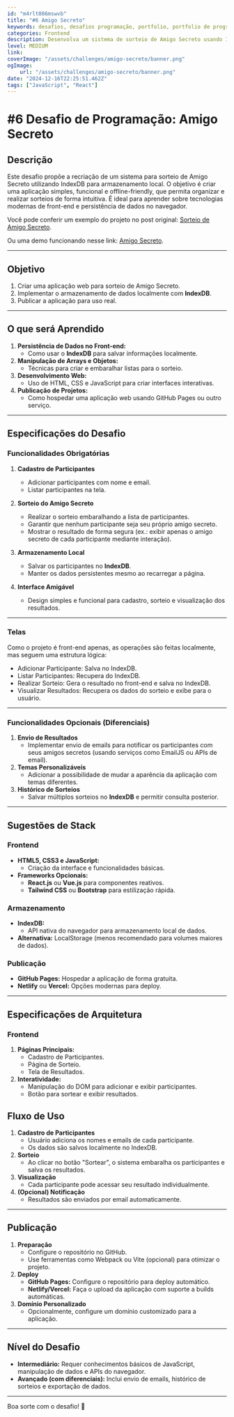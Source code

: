 ```yaml
---
id: "m4rlt086mswvb"
title: "#6 Amigo Secreto"
keywords: desafios, desafios programação, portfolio, portfolio de programador, programação, ideias de projeto, Amigo Secreto
categories: Frontend
description: Desenvolva um sistema de sorteio de Amigo Secreto usando IndexDB para armazenar participantes e resultados.
level: MEDIUM
link: 
coverImage: "/assets/challenges/amigo-secreto/banner.png"
ogImage:
    url: "/assets/challenges/amigo-secreto/banner.png"
date: "2024-12-16T22:25:51.462Z"
tags: ["JavaScript", "React"]
---
```



# #6 Desafio de Programação: Amigo Secreto

## Descrição
Este desafio propõe a recriação de um sistema para sorteio de Amigo Secreto utilizando IndexDB para armazenamento local. O objetivo é criar uma aplicação simples, funcional e offline-friendly, que permita organizar e realizar sorteios de forma intuitiva. É ideal para aprender sobre tecnologias modernas de front-end e persistência de dados no navegador.

Você pode conferir um exemplo do projeto no post original: [Sorteio de Amigo Secreto](https://racoelho.com.br/posts/sorteio-de-amigo-secreto).

Ou uma demo funcionando nesse link: [Amigo Secreto](https://secret-santa.racoelho.com.br/).

---

## Objetivo
1. Criar uma aplicação web para sorteio de Amigo Secreto.
2. Implementar o armazenamento de dados localmente com **IndexDB**.
3. Publicar a aplicação para uso real.

---

## O que será Aprendido
1. **Persistência de Dados no Front-end:**
   - Como usar o **IndexDB** para salvar informações localmente.
2. **Manipulação de Arrays e Objetos:**
   - Técnicas para criar e embaralhar listas para o sorteio.
3. **Desenvolvimento Web:**
   - Uso de HTML, CSS e JavaScript para criar interfaces interativas.
4. **Publicação de Projetos:**
   - Como hospedar uma aplicação web usando GitHub Pages ou outro serviço.

---

## Especificações do Desafio

### Funcionalidades Obrigatórias
1. **Cadastro de Participantes**
   - Adicionar participantes com nome e email.
   - Listar participantes na tela.

2. **Sorteio do Amigo Secreto**
   - Realizar o sorteio embaralhando a lista de participantes.
   - Garantir que nenhum participante seja seu próprio amigo secreto.
   - Mostrar o resultado de forma segura (ex.: exibir apenas o amigo secreto de cada participante mediante interação).

3. **Armazenamento Local**
   - Salvar os participantes no **IndexDB**.
   - Manter os dados persistentes mesmo ao recarregar a página.

4. **Interface Amigável**
   - Design simples e funcional para cadastro, sorteio e visualização dos resultados.


---
### Telas
Como o projeto é front-end apenas, as operações são feitas localmente, mas seguem uma estrutura lógica:

- Adicionar Participante: Salva no IndexDB.
- Listar Participantes: Recupera do IndexDB.
- Realizar Sorteio: Gera o resultado no front-end e salva no IndexDB.
- Visualizar Resultados: Recupera os dados do sorteio e exibe para o usuário.

---

### Funcionalidades Opcionais (Diferenciais)
1. **Envio de Resultados**
   - Implementar envio de emails para notificar os participantes com seus amigos secretos (usando serviços como EmailJS ou APIs de email).
2. **Temas Personalizáveis**
   - Adicionar a possibilidade de mudar a aparência da aplicação com temas diferentes.
3. **Histórico de Sorteios**
   - Salvar múltiplos sorteios no **IndexDB** e permitir consulta posterior.

---

## Sugestões de Stack

### Frontend
- **HTML5, CSS3 e JavaScript:**
  - Criação da interface e funcionalidades básicas.
- **Frameworks Opcionais:** 
  - **React.js** ou **Vue.js** para componentes reativos.
  - **Tailwind CSS** ou **Bootstrap** para estilização rápida.

### Armazenamento
- **IndexDB:** 
  - API nativa do navegador para armazenamento local de dados.
- **Alternativa:** LocalStorage (menos recomendado para volumes maiores de dados).

### Publicação
- **GitHub Pages:** Hospedar a aplicação de forma gratuita.
- **Netlify** ou **Vercel:** Opções modernas para deploy.

---

## Especificações de Arquitetura

### Frontend
1. **Páginas Principais:**
   - Cadastro de Participantes.
   - Página de Sorteio.
   - Tela de Resultados.
2. **Interatividade:**
   - Manipulação do DOM para adicionar e exibir participantes.
   - Botão para sortear e exibir resultados.


## Fluxo de Uso
1. **Cadastro de Participantes**
   - Usuário adiciona os nomes e emails de cada participante.
   - Os dados são salvos localmente no IndexDB.
2. **Sorteio**
   - Ao clicar no botão "Sortear", o sistema embaralha os participantes e salva os resultados.
3. **Visualização**
   - Cada participante pode acessar seu resultado individualmente.
4. **(Opcional) Notificação**
   - Resultados são enviados por email automaticamente.

---

## Publicação
1. **Preparação**
   - Configure o repositório no GitHub.
   - Use ferramentas como Webpack ou Vite (opcional) para otimizar o projeto.
2. **Deploy**
   - **GitHub Pages:** Configure o repositório para deploy automático.
   - **Netlify/Vercel:** Faça o upload da aplicação com suporte a builds automáticas.
3. **Domínio Personalizado**
   - Opcionalmente, configure um domínio customizado para a aplicação.

---

## Nível do Desafio
- **Intermediário:** Requer conhecimentos básicos de JavaScript, manipulação de dados e APIs do navegador.
- **Avançado (com diferenciais):** Inclui envio de emails, histórico de sorteios e exportação de dados.

---


Boa sorte com o desafio! 🚀
